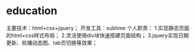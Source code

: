 # education
主要技术：html+css+jquery；
开发工具：sublime
个人职责：
1.实现静态页面的html+css样式布局；
2.灵活使用div块快速搭建页面结构；
3.jquery实现日期更新、轮播动态图、tab页切换等效果；
